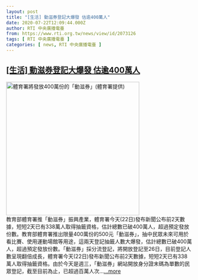 ```yaml
---
layout: post
title: "[生活] 動滋券登記大爆發 估逾400萬人"
date: 2020-07-22T12:09:44.000Z
author: RTI 中央廣播電臺
from: https://www.rti.org.tw/news/view/id/2073126
tags: [ RTI 中央廣播電臺 ]
categories: [ news, RTI 中央廣播電臺 ]
---
```

<!--1595419784000-->
[[生活] 動滋券登記大爆發 估逾400萬人](https://www.rti.org.tw/news/view/id/2073126)
------

<div>
<img src="https://static.rti.org.tw/assets/thumbnails/2020/07/20/641fcbbf41a9cd750d35cbb52e8d8119.jpg" width="360" alt="體育署將發放400萬份的「動滋券」(體育署提供)" title="體育署將發放400萬份的「動滋券」(體育署提供)"><br>教育部體育署推「動滋券」振興產業，體育署今天(22日)發布新聞公布前2天數據，短短2天已有338萬人取得抽籤資格，估計總數已破400萬人，超過預定發放份數。教育部體育署推出限量400萬份的500元「動滋券」，抽中民眾未來可用於看比賽、使用運動場館等用途，這兩天登記抽籤人數大爆發，估計總數已破400萬人，超過預定發放份數。「動滋券」採分流登記，將開放登記至26日，目前登記人數呈現翻倍成長，體育署今天(22日)發布新聞公布前2天數據，短短2天已有338萬人取得抽籤資格。由於今天是週三，「動滋券」網站開放身分證末碼為單數的民眾登記，截至目前為止，已超過百萬人次...<a target="_blank" href="https://www.rti.org.tw/news/view/id/2073126">...more</a>
</div>

